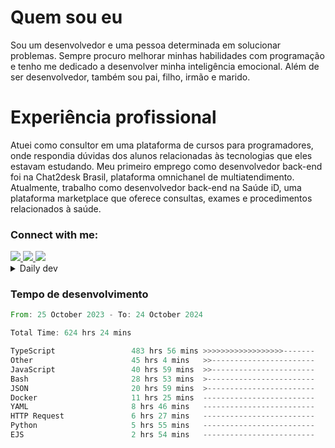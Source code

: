 # Quem sou eu
Sou um desenvolvedor e uma pessoa determinada em solucionar problemas. Sempre procuro melhorar minhas habilidades com programação e tenho me dedicado a desenvolver minha inteligência emocional. Além de ser desenvolvedor, também sou pai, filho, irmão e marido.

# Experiência profissional
Atuei como consultor em uma plataforma de cursos para programadores, onde respondia dúvidas dos alunos relacionadas às tecnologias que eles estavam estudando.
Meu primeiro emprego como desenvolvedor back-end foi na Chat2desk Brasil, plataforma omnichanel de multiatendimento.
Atualmente, trabalho como desenvolvedor back-end na Saúde iD, uma plataforma marketplace que oferece consultas, exames e procedimentos relacionados à saúde.

### Connect with me:
<a href="https://www.linkedin.com/in/theusmoreira" target="_blank" >
<img src="https://img.shields.io/badge/linkedin-%230077B5.svg?&style=for-the-badge&logo=linkedin&logoColor=white ">
</a>
<a href="https://www.instagram.com/matheus.s.moreira/" target="_blank">
<img src="https://img.shields.io/badge/instagram-%23E4405F.svg?&style=for-the-badge&logo=instagram&logoColor=white">
</a>
<a href="mailto:matheussm301@gmail.com"  target="_blank">
<img src="https://img.shields.io/badge/gmail-%23E4405F.svg?&style=for-the-badge&logo=gmail&logoColor=white">
</a>


<details>
  <summary>Daily dev </summary>
<p>
  <a href="https://app.daily.dev/matheussantos"><img src="https://github.com/matheus-santos-moreira/matheus-santos-moreira/blob/master/devcard.svg" width="200" alt="Matheus Santos's Dev Card"/></a>
 </p>
</details>

<h3>Tempo de desenvolvimento</h3>

<!--START_SECTION:waka-->

```rust
From: 25 October 2023 - To: 24 October 2024

Total Time: 624 hrs 24 mins

TypeScript                 483 hrs 56 mins >>>>>>>>>>>>>>>>>>-------   72.29 %
Other                      45 hrs 4 mins   >>-----------------------   06.73 %
JavaScript                 40 hrs 59 mins  >>-----------------------   06.12 %
Bash                       28 hrs 53 mins  >------------------------   04.32 %
JSON                       20 hrs 59 mins  >------------------------   03.14 %
Docker                     11 hrs 25 mins  -------------------------   01.71 %
YAML                       8 hrs 46 mins   -------------------------   01.31 %
HTTP Request               6 hrs 27 mins   -------------------------   00.97 %
Python                     5 hrs 55 mins   -------------------------   00.88 %
EJS                        2 hrs 54 mins   -------------------------   00.44 %
```

<!--END_SECTION:waka-->
